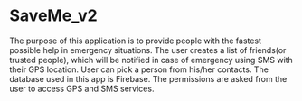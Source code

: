 # SaveMe_v2
The purpose of this application is to provide people with the fastest possible help in emergency situations. The user creates a list of 
friends(or trusted people), which will be notified in case of emergency using SMS with their GPS location. User can pick a person from his/her
contacts. The database used in this app is Firebase. The permissions are asked from the user to access GPS and SMS services.
